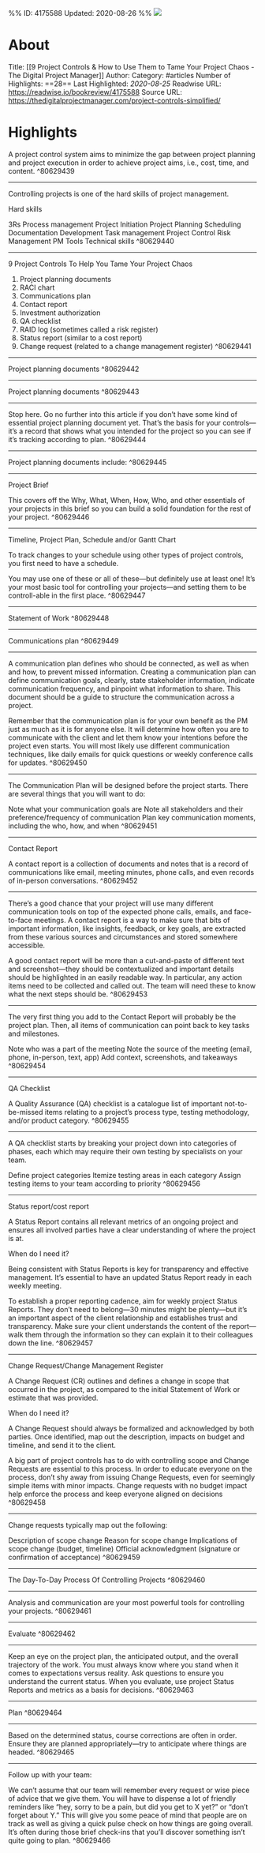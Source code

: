 %%
ID: 4175588
Updated: 2020-08-26
%%
![](https://readwise-assets.s3.amazonaws.com/static/images/article0.00998d930354.png)

# About
Title: [[9 Project Controls & How to Use Them to Tame Your Project Chaos - The Digital Project Manager]]
Author: 
Category: #articles
Number of Highlights: ==28==
Last Highlighted: *2020-08-25*
Readwise URL: https://readwise.io/bookreview/4175588
Source URL: https://thedigitalprojectmanager.com/project-controls-simplified/


# Highlights 
A project control system aims to minimize the gap between project planning and project execution in order to achieve project aims, i.e., cost, time, and content.  ^80629439

---

Controlling projects is one of the hard skills of project management.

Hard skills

3Rs
Process management
Project Initiation
Project Planning
Scheduling
Documentation Development
Task management
Project Control
Risk Management
PM Tools
Technical skills  ^80629440

---

9 Project Controls To Help You Tame Your Project Chaos

1. Project planning documents
2. RACI chart
3. Communications plan
4. Contact report
5. Investment authorization
6. QA checklist
7. RAID log (sometimes called a risk register)
8. Status report (similar to a cost report)
9. Change request (related to a change management register)  ^80629441

---

Project planning documents  ^80629442

---

Project planning documents  ^80629443

---

Stop here. Go no further into this article if you don’t have some kind of essential project planning document yet. That’s the basis for your controls—it’s a record that shows what you intended for the project so you can see if it’s tracking according to plan.  ^80629444

---

Project planning documents include:  ^80629445

---

Project Brief

This covers off the Why, What, When, How, Who, and other essentials of your projects in this brief so you can build a solid foundation for the rest of your project.  ^80629446

---

Timeline, Project Plan, Schedule and/or Gantt Chart

To track changes to your schedule using other types of project controls, you first need to have a schedule.

You may use one of these or all of these—but definitely use at least one! It’s your most basic tool for controlling your projects—and setting them to be controll-able in the first place.  ^80629447

---

Statement of Work  ^80629448

---

Communications plan  ^80629449

---

A communication plan defines who should be connected, as well as when and how, to prevent missed information. Creating a communication plan can define communication goals, clearly, state stakeholder information, indicate communication frequency, and pinpoint what information to share. This document should be a guide to structure the communication across a project.

Remember that the communication plan is for your own benefit as the PM just as much as it is for anyone else. It will determine how often you are to communicate with the client and let them know your intentions before the project even starts. You will most likely use different communication techniques, like daily emails for quick questions or weekly conference calls for updates.  ^80629450

---

The Communication Plan will be designed before the project starts. There are several things that you will want to do:

Note what your communication goals are
Note all stakeholders and their preference/frequency of communication
Plan key communication moments, including the who, how, and when  ^80629451

---

Contact Report

A contact report is a collection of documents and notes that is a record of communications like email, meeting minutes, phone calls, and even records of in-person conversations.  ^80629452

---

There’s a good chance that your project will use many different communication tools on top of the expected phone calls, emails, and face-to-face meetings. A contact report is a way to make sure that bits of important information, like insights, feedback, or key goals, are extracted from these various sources and circumstances and stored somewhere accessible.

A good contact report will be more than a cut-and-paste of different text and screenshot—they should be contextualized and important details should be highlighted in an easily readable way. In particular, any action items need to be collected and called out. The team will need these to know what the next steps should be.  ^80629453

---

The very first thing you add to the Contact Report will probably be the project plan. Then, all items of communication can point back to key tasks and milestones.

Note who was a part of the meeting
Note the source of the meeting (email, phone, in-person, text, app)
Add context, screenshots, and takeaways  ^80629454

---

QA Checklist

A Quality Assurance (QA) checklist is a catalogue list of important not-to-be-missed items relating to a project’s process type, testing methodology, and/or product category.  ^80629455

---

A QA checklist starts by breaking your project down into categories of phases, each which may require their own testing by specialists on your team.

Define project categories
Itemize testing areas in each category
Assign testing items to your team according to priority  ^80629456

---

Status report/cost report

A Status Report contains all relevant metrics of an ongoing project and ensures all involved parties have a clear understanding of where the project is at.

When do I need it?

Being consistent with Status Reports is key for transparency and effective management. It’s essential to have an updated Status Report ready in each weekly meeting.

To establish a proper reporting cadence, aim for weekly project Status Reports. They don’t need to belong—30 minutes might be plenty—but it’s an important aspect of the client relationship and establishes trust and transparency. Make sure your client understands the content of the report—walk them through the information so they can explain it to their colleagues down the line.  ^80629457

---

Change Request/Change Management Register

A Change Request (CR) outlines and defines a change in scope that occurred in the project, as compared to the initial Statement of Work or estimate that was provided.

When do I need it?

A Change Request should always be formalized and acknowledged by both parties. Once identified, map out the description, impacts on budget and timeline, and send it to the client.

A big part of project controls has to do with controlling scope and Change Requests are essential to this process. In order to educate everyone on the process, don’t shy away from issuing Change Requests, even for seemingly simple items with minor impacts. Change requests with no budget impact help enforce the process and keep everyone aligned on decisions  ^80629458

---

Change requests typically map out the following:

Description of scope change
Reason for scope change
Implications of scope change (budget, timeline)
Official acknowledgment (signature or confirmation of acceptance)  ^80629459

---

The Day-To-Day Process Of Controlling Projects  ^80629460

---

Analysis and communication are your most powerful tools for controlling your projects.  ^80629461

---

Evaluate  ^80629462

---

Keep an eye on the project plan, the anticipated output, and the overall trajectory of the work. You must always know where you stand when it comes to expectations versus reality. Ask questions to ensure you understand the current status. When you evaluate, use project Status Reports and metrics as a basis for decisions.  ^80629463

---

Plan  ^80629464

---

Based on the determined status, course corrections are often in order. Ensure they are planned appropriately—try to anticipate where things are headed.  ^80629465

---

Follow up with your team:

We can’t assume that our team will remember every request or wise piece of advice that we give them. You will have to dispense a lot of friendly reminders like “hey, sorry to be a pain, but did you get to X yet?” or “don’t forget about Y.” This will give you some peace of mind that people are on track as well as giving a quick pulse check on how things are going overall. It’s often during those brief check-ins that you’ll discover something isn’t quite going to plan.  ^80629466

